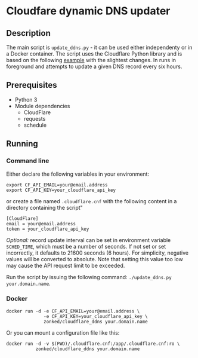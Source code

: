 # Cloudfare dynamic DNS updater

## Description
The main script is `update_ddns.py` - it can be used either independenty or in a Docker container. 
The script uses the Cloudflare Python library and is based on the following [example](https://github.com/cloudflare/python-cloudflare/blob/master/examples/example_update_dynamic_dns.py) with the slightest changes. 
In runs in foreground and attempts to update a given DNS record every six hours. 

## Prerequisites
* Python 3
* Module dependencies
  * CloudFlare
  * requests
  * schedule

## Running

### Command line
Either declare the following variables in your environment:

```
export CF_API_EMAIL=your@email.address
export CF_API_KEY=your_cloudflare_api_key
```

or create a file named `.cloudflare.cnf` with the following content in a directory containing the script"

```
[CloudFlare]
email = your@email.address
token = your_cloudflare_api_key
```

*Optional:* record update interval can be set in environment variable `SCHED_TIME`, which must be a number of seconds. 
If not set or set incorrectly, it defaults to 21600 seconds (6 hours). For simplicity, negative values will be converted to absolute.
Note that setting this value too low may cause the API request limit to be exceeded.

Run the script by issuing the following command: `./update_ddns.py your.domain.name`.

### Docker
```
docker run -d -e CF_API_EMAIL=your@email.address \
              -e CF_API_KEY=your_cloudflare_api_key \
              zonked/cloudflare_ddns your.domain.name
```

Or you can mount a configuration file like this:

```
docker run -d -v $(PWD)/.cloudflare.cnf:/app/.cloudflare.cnf:ro \
           zonked/cloudflare_ddns your.domain.name
```
